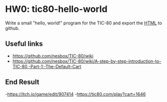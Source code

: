 # HW0: tic80-hello-world

Write a small "hello, world!" program for the TIC-80 and export the [HTML](https://twitter.com/i/status/1245387000477253633) to github.

## Useful links

- <https://github.com/nesbox/TIC-80/wiki>
- <https://github.com/nesbox/TIC-80/wiki/A-step-by-step-introduction-to-TIC-80,-Part-1:-The-Default-Cart>

## End Result
-<https://itch.io/game/edit/907414>
-<https://tic80.com/play?cart=1646>
